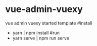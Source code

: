 # vue-admin-vuexy
vue admin vuexy started template
#install
- yarn | npm install
#run 
- yarn serve | npm run serve
